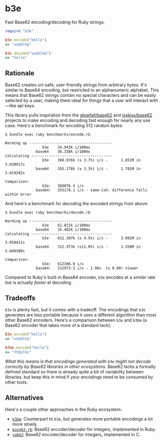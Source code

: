 # b3e

Fast Base62 encoding/decoding for Ruby strings.

```ruby
require "b3e"

B3e.encode("hello")
=> "vxGblhG"

B3e.decode("vxGblhG")
=> "hello"
```

## Rationale

Base62 creates url-safe, user-friendly strings from arbitrary bytes. It's similar to Base64 encoding, but restricted to
an alphanumeric alphabet. This means that Base62 strings contain no special characters and can be easily selected by a
user, making them ideal for things that a user will interact with—like api keys.

This library pulls inspiration from the [glowfall/base62](https://github.com/glowfall/base62) and
[jxskiss/base62](https://github.com/jxskiss/base62) projects to make encoding and decoding fast enough for nearly any
use case. Here's a benchmark for encoding 512 random bytes:

```
$ bundle exec ruby benchmarks/encode.rb

Warming up --------------------------------------
                 b3e    34.943k i/100ms
              base64    36.338k i/100ms
Calculating -------------------------------------
                 b3e    368.076k (± 3.7%) i/s -      1.852M in   5.038917s
              base64    355.178k (± 3.3%) i/s -      1.781M in   5.019292s

Comparison:
                 b3e:   368076.4 i/s
              base64:   355178.1 i/s - same-ish: difference falls within error
```

And here's a benchmark for decoding the encoded strings from above:

```
$ bundle exec ruby benchmarks/decode.rb

Warming up --------------------------------------
                 b3e    61.821k i/100ms
              base64    35.402k i/100ms
Calculating -------------------------------------
                 b3e    612.307k (± 4.5%) i/s -      3.091M in   5.058411s
              base64    312.973k (±11.0%) i/s -      1.558M in   5.040309s

Comparison:
                 b3e:   612306.9 i/s
              base64:   312973.3 i/s - 1.96x  (± 0.00) slower
```

Compared to Ruby's built-in Base64 encoder, `b3e` encodes at a similar rate but is actually *faster* at decoding.

## Tradeoffs

`b3e` is plenty fast, but it comes with a tradeoff. The encodings that `b3e` generates are less portable because it
uses a different algorithm than most other Base62 encoders. Here's a comparison between `b3e` and `b3bm` (a Base62
encoder that takes more of a standard tack):

```ruby
B3e.encode("hello")
=> "vxGblhG"

B3bm.encode("hello")
=> "7tQLFHz"
```

*What this means is that encodings generated with `b3e` might not decode correctly by Base62 libraries in other
ecosystems.* Base62 lacks a formally defined standard so there is already quite a bit of variability between
libraries, but keep this in mind if your encodings need to be consumed by other tools.

## Alternatives

Here's a couple other approaches in the Ruby ecosystem:

* [`b3bm`](https://github.com/metabahn/b3bm): Counterpart to `b3e`, but generates more portable encodings a lot more slowly.
* [`base62-rb`](https://github.com/steventen/base62-rb): Base62 encoder/decoder for integers, implemented in Ruby.
* [`yab62`](https://github.com/siong1987/yab62): Base62 encoder/decoder for integers, implemented in C.
